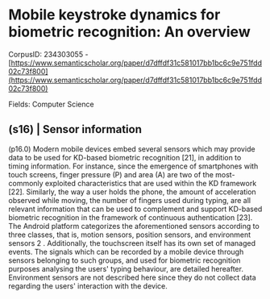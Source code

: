 # Mobile keystroke dynamics for biometric recognition: An overview

CorpusID: 234303055 - [https://www.semanticscholar.org/paper/d7dffdf31c581017bb1bc6c9e751fdd02c73f800](https://www.semanticscholar.org/paper/d7dffdf31c581017bb1bc6c9e751fdd02c73f800)

Fields: Computer Science

## (s16) | Sensor information
(p16.0) Modern mobile devices embed several sensors which may provide data to be used for KD-based biometric recognition [21], in addition to timing information. For instance, since the emergence of smartphones with touch screens, finger pressure (P) and area (A) are two of the most-commonly exploited characteristics that are used within the KD framework [22]. Similarly, the way a user holds the phone, the amount of acceleration observed while moving, the number of fingers used during typing, are all relevant information that can be used to complement and support KD-based biometric recognition in the framework of continuous authentication [23]. The Android platform categorizes the aforementioned sensors according to three classes, that is, motion sensors, position sensors, and environment sensors 2 . Additionally, the touchscreen itself has its own set of managed events. The signals which can be recorded by a mobile device through sensors belonging to such groups, and used for biometric recognition purposes analysing the users' typing behaviour, are detailed hereafter. Environment sensors are not described here since they do not collect data regarding the users' interaction with the device.
